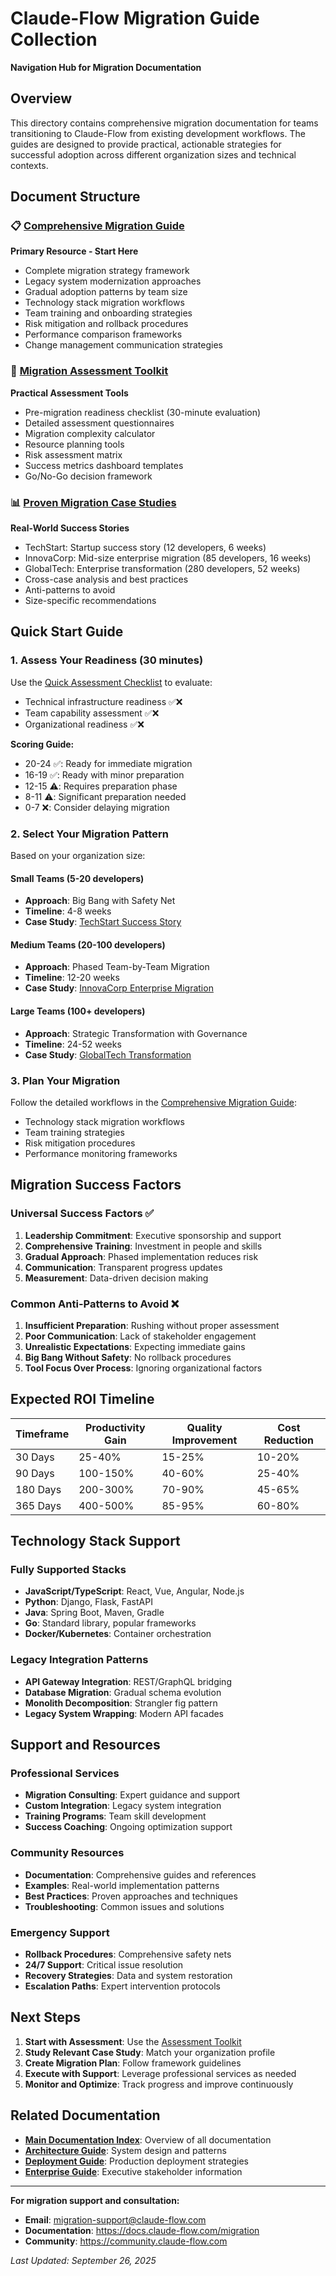# Claude-Flow Migration Guide Collection

**Navigation Hub for Migration Documentation**

## Overview

This directory contains comprehensive migration documentation for teams transitioning to Claude-Flow from existing development workflows. The guides are designed to provide practical, actionable strategies for successful adoption across different organization sizes and technical contexts.

## Document Structure

### 📋 [Comprehensive Migration Guide](./COMPREHENSIVE_MIGRATION_GUIDE.md)
**Primary Resource - Start Here**
- Complete migration strategy framework
- Legacy system modernization approaches
- Gradual adoption patterns by team size
- Technology stack migration workflows
- Team training and onboarding strategies
- Risk mitigation and rollback procedures
- Performance comparison frameworks
- Change management communication strategies

### 🔧 [Migration Assessment Toolkit](./migration-assessment-toolkit.md)
**Practical Assessment Tools**
- Pre-migration readiness checklist (30-minute evaluation)
- Detailed assessment questionnaires
- Migration complexity calculator
- Resource planning tools
- Risk assessment matrix
- Success metrics dashboard templates
- Go/No-Go decision framework

### 📊 [Proven Migration Case Studies](./proven-migration-case-studies.md)
**Real-World Success Stories**
- TechStart: Startup success story (12 developers, 6 weeks)
- InnovaCorp: Mid-size enterprise migration (85 developers, 16 weeks)
- GlobalTech: Enterprise transformation (280 developers, 52 weeks)
- Cross-case analysis and best practices
- Anti-patterns to avoid
- Size-specific recommendations

## Quick Start Guide

### 1. Assess Your Readiness (30 minutes)
Use the [Quick Assessment Checklist](./migration-assessment-toolkit.md#quick-assessment-checklist) to evaluate:
- Technical infrastructure readiness ✅❌
- Team capability assessment ✅❌
- Organizational readiness ✅❌

**Scoring Guide:**
- 20-24 ✅: Ready for immediate migration
- 16-19 ✅: Ready with minor preparation
- 12-15 ⚠️: Requires preparation phase
- 8-11 ⚠️: Significant preparation needed
- 0-7 ❌: Consider delaying migration

### 2. Select Your Migration Pattern
Based on your organization size:

#### Small Teams (5-20 developers)
- **Approach**: Big Bang with Safety Net
- **Timeline**: 4-8 weeks
- **Case Study**: [TechStart Success Story](./proven-migration-case-studies.md#case-study-1-techstart---startup-success-story)

#### Medium Teams (20-100 developers)
- **Approach**: Phased Team-by-Team Migration
- **Timeline**: 12-20 weeks
- **Case Study**: [InnovaCorp Enterprise Migration](./proven-migration-case-studies.md#case-study-2-innovacorp---mid-size-enterprise-migration)

#### Large Teams (100+ developers)
- **Approach**: Strategic Transformation with Governance
- **Timeline**: 24-52 weeks
- **Case Study**: [GlobalTech Transformation](./proven-migration-case-studies.md#case-study-3-globaltech---enterprise-transformation)

### 3. Plan Your Migration
Follow the detailed workflows in the [Comprehensive Migration Guide](./COMPREHENSIVE_MIGRATION_GUIDE.md):
- Technology stack migration workflows
- Team training strategies
- Risk mitigation procedures
- Performance monitoring frameworks

## Migration Success Factors

### Universal Success Factors ✅
1. **Leadership Commitment**: Executive sponsorship and support
2. **Comprehensive Training**: Investment in people and skills
3. **Gradual Approach**: Phased implementation reduces risk
4. **Communication**: Transparent progress updates
5. **Measurement**: Data-driven decision making

### Common Anti-Patterns to Avoid ❌
1. **Insufficient Preparation**: Rushing without proper assessment
2. **Poor Communication**: Lack of stakeholder engagement
3. **Unrealistic Expectations**: Expecting immediate gains
4. **Big Bang Without Safety**: No rollback procedures
5. **Tool Focus Over Process**: Ignoring organizational factors

## Expected ROI Timeline

| Timeframe | Productivity Gain | Quality Improvement | Cost Reduction |
|-----------|-------------------|-------------------|----------------|
| 30 Days   | 25-40%           | 15-25%            | 10-20%         |
| 90 Days   | 100-150%         | 40-60%            | 25-40%         |
| 180 Days  | 200-300%         | 70-90%            | 45-65%         |
| 365 Days  | 400-500%         | 85-95%            | 60-80%         |

## Technology Stack Support

### Fully Supported Stacks
- **JavaScript/TypeScript**: React, Vue, Angular, Node.js
- **Python**: Django, Flask, FastAPI
- **Java**: Spring Boot, Maven, Gradle
- **Go**: Standard library, popular frameworks
- **Docker/Kubernetes**: Container orchestration

### Legacy Integration Patterns
- **API Gateway Integration**: REST/GraphQL bridging
- **Database Migration**: Gradual schema evolution
- **Monolith Decomposition**: Strangler fig pattern
- **Legacy System Wrapping**: Modern API facades

## Support and Resources

### Professional Services
- **Migration Consulting**: Expert guidance and support
- **Custom Integration**: Legacy system integration
- **Training Programs**: Team skill development
- **Success Coaching**: Ongoing optimization support

### Community Resources
- **Documentation**: Comprehensive guides and references
- **Examples**: Real-world implementation patterns
- **Best Practices**: Proven approaches and techniques
- **Troubleshooting**: Common issues and solutions

### Emergency Support
- **Rollback Procedures**: Comprehensive safety nets
- **24/7 Support**: Critical issue resolution
- **Recovery Strategies**: Data and system restoration
- **Escalation Paths**: Expert intervention protocols

## Next Steps

1. **Start with Assessment**: Use the [Assessment Toolkit](./migration-assessment-toolkit.md)
2. **Study Relevant Case Study**: Match your organization profile
3. **Create Migration Plan**: Follow framework guidelines
4. **Execute with Support**: Leverage professional services as needed
5. **Monitor and Optimize**: Track progress and improve continuously

## Related Documentation

- **[Main Documentation Index](../README.md)**: Overview of all documentation
- **[Architecture Guide](../ARCHITECTURE.md)**: System design and patterns
- **[Deployment Guide](../DEPLOYMENT.md)**: Production deployment strategies
- **[Enterprise Guide](../enterprise-stakeholder-guide.md)**: Executive stakeholder information

---

**For migration support and consultation:**
- **Email**: migration-support@claude-flow.com
- **Documentation**: https://docs.claude-flow.com/migration
- **Community**: https://community.claude-flow.com

*Last Updated: September 26, 2025*